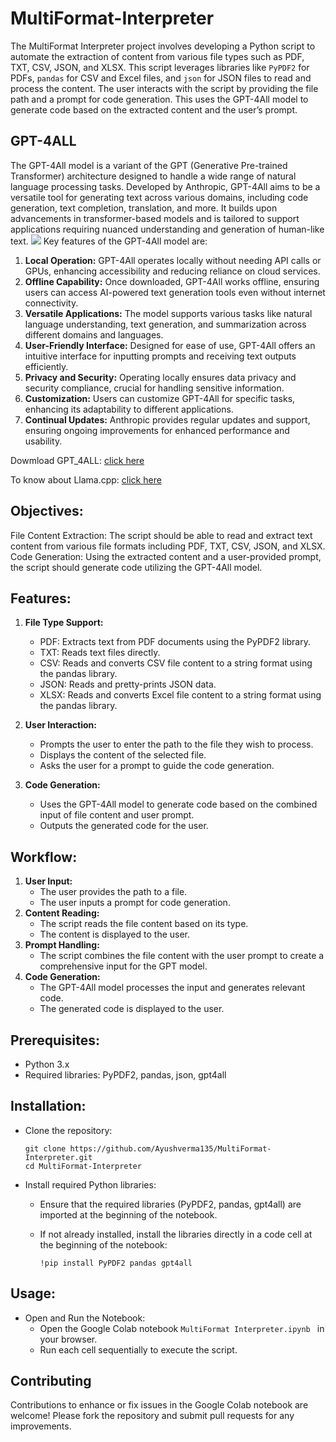 # MultiFormat-Interpreter
The MultiFormat Interpreter project involves developing a Python script to automate the extraction of content from various file types such as PDF, TXT, CSV, JSON, and XLSX. This script leverages libraries like `PyPDF2` for PDFs, `pandas` for CSV and Excel files, and `json` for JSON files to read and process the content. The user interacts with the script by providing the file path and a prompt for code generation. This uses the GPT-4All model to generate code based on the extracted content and the user’s prompt.

## GPT-4ALL
The GPT-4All model is a variant of the GPT (Generative Pre-trained Transformer) architecture designed to handle a wide range of natural language processing tasks. Developed by Anthropic, GPT-4All aims to be a versatile tool for generating text across various domains, including code generation, text completion, translation, and more. It builds upon advancements in transformer-based models and is tailored to support applications requiring nuanced understanding and generation of human-like text.
![](https://storage.googleapis.com/gweb-research2023-media/original_images/22bf59cc5a1f2256b0c458250f076d58-USP.gif)
Key features of the GPT-4All model are:
1. **Local Operation:** GPT-4All operates locally without needing API calls or GPUs, enhancing accessibility and reducing reliance on cloud services.
2. **Offline Capability:** Once downloaded, GPT-4All works offline, ensuring users can access AI-powered text generation tools even without internet connectivity.
3. **Versatile Applications:** The model supports various tasks like natural language understanding, text generation, and summarization across different domains and languages.
4. **User-Friendly Interface:** Designed for ease of use, GPT-4All offers an intuitive interface for inputting prompts and receiving text outputs efficiently.
5. **Privacy and Security:** Operating locally ensures data privacy and security compliance, crucial for handling sensitive information.
6. **Customization:** Users can customize GPT-4All for specific tasks, enhancing its adaptability to different applications.
7. **Continual Updates:** Anthropic provides regular updates and support, ensuring ongoing improvements for enhanced performance and usability.

Dowmload GPT_4ALL: [click here](https://github.com/nomic-ai/gpt4all?tab=readme-ov-file)

To know about Llama.cpp: [click here](https://github.com/ggerganov/llama.cpp)

## Objectives:
File Content Extraction: The script should be able to read and extract text content from various file formats including PDF, TXT, CSV, JSON, and XLSX.
Code Generation: Using the extracted content and a user-provided prompt, the script should generate code utilizing the GPT-4All model.

## Features:
1. __File Type Support:__
  
    - PDF: Extracts text from PDF documents using the PyPDF2 library.
    - TXT: Reads text files directly.
    - CSV: Reads and converts CSV file content to a string format using the pandas library.
    - JSON: Reads and pretty-prints JSON data.
    - XLSX: Reads and converts Excel file content to a string format using the pandas library.

2. __User Interaction:__
  
    - Prompts the user to enter the path to the file they wish to process.
    - Displays the content of the selected file.
    - Asks the user for a prompt to guide the code generation.

3. __Code Generation:__
  
    - Uses the GPT-4All model to generate code based on the combined input of file content and user prompt.
    - Outputs the generated code for the user.

## Workflow:
1. __User Input:__
    - The user provides the path to a file.
    - The user inputs a prompt for code generation.
2. __Content Reading:__
    - The script reads the file content based on its type.
    - The content is displayed to the user.
3. __Prompt Handling:__
    - The script combines the file content with the user prompt to create a comprehensive input for the GPT model.
4. __Code Generation:__
    - The GPT-4All model processes the input and generates relevant code.
    - The generated code is displayed to the user.
  
## Prerequisites:
- Python 3.x
- Required libraries: PyPDF2, pandas, json, gpt4all

## Installation:
- Clone the repository:

      git clone https://github.com/Ayushverma135/MultiFormat-Interpreter.git
      cd MultiFormat-Interpreter

- Install required Python libraries:

  - Ensure that the required libraries (PyPDF2, pandas, gpt4all) are imported at the beginning of the notebook.
  - If not already installed, install the libraries directly in a code cell at the beginning of the notebook:

        !pip install PyPDF2 pandas gpt4all
## Usage:
- Open and Run the Notebook:
  - Open the Google Colab notebook `MultiFormat Interpreter.ipynb ` in your browser.
  - Run each cell sequentially to execute the script.

## Contributing
Contributions to enhance or fix issues in the Google Colab notebook are welcome! Please fork the repository and submit pull requests for any improvements.
